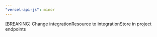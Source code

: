 ```yaml
---
"vercel-api-js": minor
---
```


[BREAKING] Change integrationResource to integrationStore in project endpoints